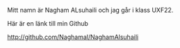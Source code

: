 Mitt namn är Nagham ALsuhaili och jag går i klass UXF22.

Här är en länk till min Github

http://github.com/Naghamal/NaghamAlsuhaili 